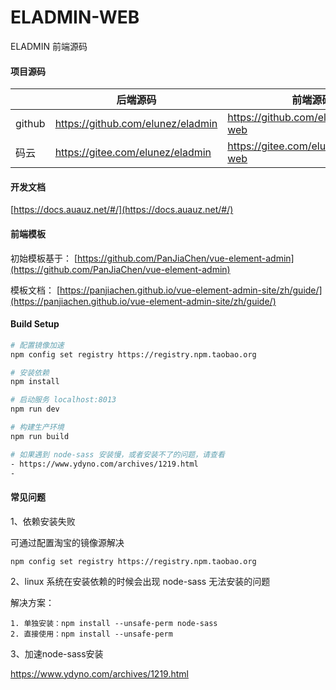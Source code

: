 # ELADMIN-WEB

ELADMIN 前端源码

#### 项目源码

|     |   后端源码  |   前端源码  |
|---  |--- | --- |
|  github   |  https://github.com/elunez/eladmin   |  https://github.com/elunez/eladmin-web   |
|  码云   |  https://gitee.com/elunez/eladmin   |  https://gitee.com/elunez/eladmin-web   |

#### 开发文档
[https://docs.auauz.net/#/](https://docs.auauz.net/#/)

#### 前端模板

初始模板基于： [https://github.com/PanJiaChen/vue-element-admin](https://github.com/PanJiaChen/vue-element-admin)

模板文档： [https://panjiachen.github.io/vue-element-admin-site/zh/guide/](https://panjiachen.github.io/vue-element-admin-site/zh/guide/)

#### Build Setup
``` bash
# 配置镜像加速
npm config set registry https://registry.npm.taobao.org

# 安装依赖
npm install

# 启动服务 localhost:8013
npm run dev

# 构建生产环境
npm run build

# 如果遇到 node-sass 安装慢，或者安装不了的问题，请查看
- https://www.ydyno.com/archives/1219.html
-
```

#### 常见问题

1、依赖安装失败

可通过配置淘宝的镜像源解决
```
npm config set registry https://registry.npm.taobao.org
```

2、linux 系统在安装依赖的时候会出现 node-sass 无法安装的问题

解决方案：
```
1. 单独安装：npm install --unsafe-perm node-sass 
2. 直接使用：npm install --unsafe-perm
```

3、加速node-sass安装

https://www.ydyno.com/archives/1219.html

